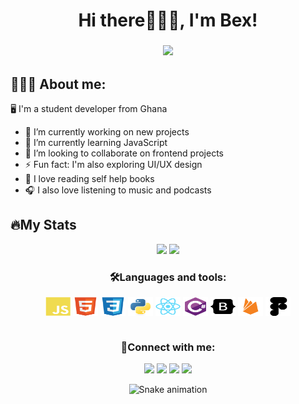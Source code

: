 <h1 align="center" > Hi there🙋🏿‍♀️, I'm Bex! </h1>
<h3 align="center"> <img  src="https://i.pinimg.com/originals/de/ea/52/deea52ac2d041eb485d545317b620c5d.gif"> </h3>



##  👩🏿‍💻 About me:
🖥️ I'm a student developer from Ghana
- 🔭 I’m currently working on new projects
- 🌱 I’m currently learning JavaScript
- 👯 I’m looking to collaborate on frontend projects
- ⚡ Fun fact: I'm also exploring UI/UX design
- 📔 I love reading self help books
- 🎧 I also love listening to music and podcasts


## 🔥My Stats
<div align="center">
<img height="130cm"src="https://github-readme-stats-sigma-five.vercel.app/api?username=rebeccaokine&show_icons=true&theme=midnight-purple&hide=prs">
<img height="130cm" src="https://github-readme-stats-sigma-five.vercel.app/api/top-langs/?username=rebeccaokine&layout=compact&theme=midnight-purple""(https://github.com/rebeccaokine/github-readme-stats)">
</div>

<div align="center">

### 🛠️Languages and tools:

<div style="display: inline_block">
  <img align="center" alt="Rebecca Okine-Js" height="30" width="40" src="https://raw.githubusercontent.com/devicons/devicon/master/icons/javascript/javascript-plain.svg">
  <img align="center" alt="Rebecca Okine-HTML" height="30" width="40" src="https://raw.githubusercontent.com/devicons/devicon/master/icons/html5/html5-original.svg">
  <img align="center" alt="Rebecca Okine-CSS" height="30" width="40" src="https://raw.githubusercontent.com/devicons/devicon/master/icons/css3/css3-original.svg">
  <img align="center" alt="Rebecca Okine-Python" height="30" width="40" src="https://raw.githubusercontent.com/devicons/devicon/master/icons/python/python-original.svg">
  <img align="center" alt="Rebecca Okine-React" height="30" width="40" src="https://raw.githubusercontent.com/devicons/devicon/master/icons/react/react-original.svg">
  <img align="center" alt="Rebecca Okine-Csharp" height="30" width="40" src="https://raw.githubusercontent.com/devicons/devicon/master/icons/csharp/csharp-original.svg">
   <img align="center" alt="Rebecca Okine-Bootstrap" height="30" width="40" src="https://raw.githubusercontent.com/devicons/devicon/master/icons/bootstrap/bootstrap-plain.svg">
  <img align="center" alt="Rebecca Okine-Firebase" height="30" width="40" src="https://raw.githubusercontent.com/devicons/devicon/master/icons/firebase/firebase-plain.svg">
  <img align="center" alt="Rebecca Okine-Figma" height="30" width="40" src="https://raw.githubusercontent.com/devicons/devicon/master/icons/figma/figma-plain.svg">  
</div>
</div>

<div align="center">
<br>

### 💜Connect with me: 

<a href="https://www.youtube.com/channel/UCN3cxmA22sWxPNRIFccBPNA" target="_blank"><img src="https://img.shields.io/badge/YouTube-FF0000?style=for-the-badge&logo=youtube&logoColor=white" target="_blank"></a>
  <a href="https://instagram.com/bexszn" target="_blank"><img src="https://img.shields.io/badge/-Instagram-%23E4405F?style=for-the-badge&logo=instagram&logoColor=white" target="_blank"></a>
  <a href = "mailto:rebeccaokine.na@gmail.com"><img src="https://img.shields.io/badge/-Gmail-%23333?style=for-the-badge&logo=gmail&logoColor=white" target="_blank"></a>
  <a href="https://www.linkedin.com/in/rebeccaokine/" target="_blank"><img src="https://img.shields.io/badge/-LinkedIn-%230077B5?style=for-the-badge&logo=linkedin&logoColor=white" target="_blank"></a> 


![Snake animation](https://github.com/rebeccaokine/rebeccaokine/blob/output/github-contribution-grid-snake.svg)

</div>





